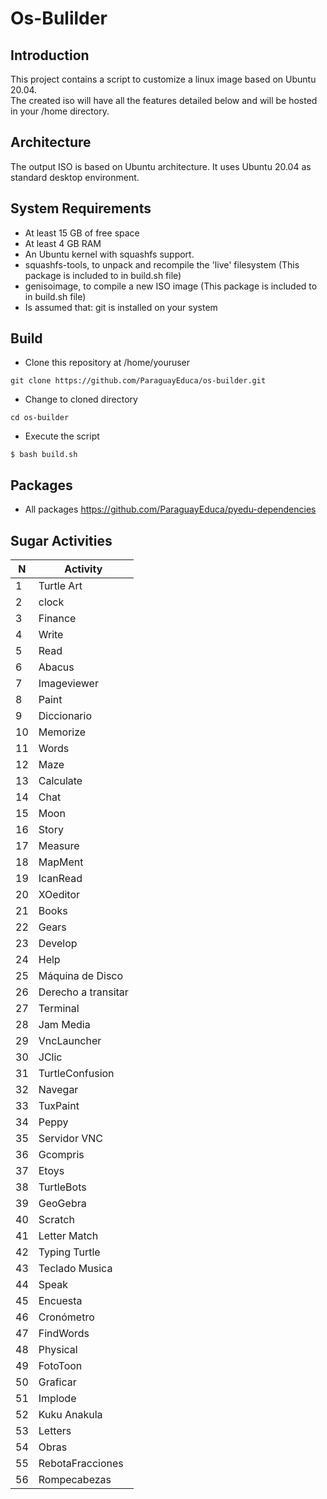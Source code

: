 # Os-Bulilder
## Introduction
This project contains a script to customize a linux image based on Ubuntu 20.04. <br/>
The created iso will have all the features detailed below and will be hosted in your /home directory.
## Architecture
The output ISO is based on Ubuntu architecture. It uses Ubuntu 20.04 as standard desktop environment.

## System Requirements
- At least 15 GB of free space
- At least 4 GB RAM
- An Ubuntu kernel with squashfs support.
- squashfs-tools, to unpack and recompile the 'live' filesystem (This package is included to in build.sh file)
- genisoimage, to compile a new ISO image (This package is included to in build.sh file)
- Is assumed that: git is installed on your system

## Build
- Clone this repository at /home/youruser
 ```
git clone https://github.com/ParaguayEduca/os-builder.git
```
- Change to cloned directory
```
cd os-builder
```
- Execute the script
```
$ bash build.sh
```

## Packages
- All packages https://github.com/ParaguayEduca/pyedu-dependencies
## Sugar Activities
| N  | Activity            |
| -- | ------------------- |
| 1  | Turtle Art          |
| 2  | clock               |
| 3  | Finance             |
| 4  | Write               |
| 5  | Read                |
| 6  | Abacus              |
| 7  | Imageviewer         |
| 8  | Paint               |
| 9  | Diccionario         |
| 10 | Memorize            |
| 11 | Words               |
| 12 | Maze                |
| 13 | Calculate           |
| 14 | Chat                |
| 15 | Moon                |
| 16 | Story               |
| 17 | Measure             |
| 18 | MapMent             |
| 19 | IcanRead            |
| 20 | XOeditor            |
| 21 | Books               |
| 22 | Gears               |
| 23 | Develop             |
| 24 | Help                |
| 25 | Máquina de Disco    |
| 26 | Derecho a transitar |
| 27 | Terminal            |
| 28 | Jam Media           |
| 29 | VncLauncher         |
| 30 | JClic               |
| 31 | TurtleConfusion     |
| 32 | Navegar             |
| 33 | TuxPaint            |
| 34 | Peppy               |
| 35 | Servidor VNC        |
| 36 | Gcompris            |
| 37 | Etoys               |
| 38 | TurtleBots          |
| 39 | GeoGebra            |
| 40 | Scratch             |
| 41 | Letter Match        |
| 42 | Typing Turtle       |
| 43 | Teclado Musica      |
| 44 | Speak               |
| 45 | Encuesta            |
| 46 | Cronómetro          |
| 47 | FindWords           |
| 48 | Physical            |
| 49 | FotoToon            |
| 50 | Graficar            |
| 51 | Implode             |
| 52 | Kuku Anakula        |
| 53 | Letters             |
| 54 | Obras               |
| 55 | RebotaFracciones    |
| 56 | Rompecabezas        |
